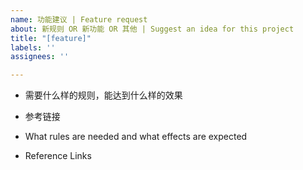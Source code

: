 ```yaml
---
name: 功能建议 | Feature request
about: 新规则 OR 新功能 OR 其他 | Suggest an idea for this project
title: "[feature]"
labels: ''
assignees: ''

---
```


- 需要什么样的规则，能达到什么样的效果
- 参考链接

- What rules are needed and what effects are expected
- Reference Links
